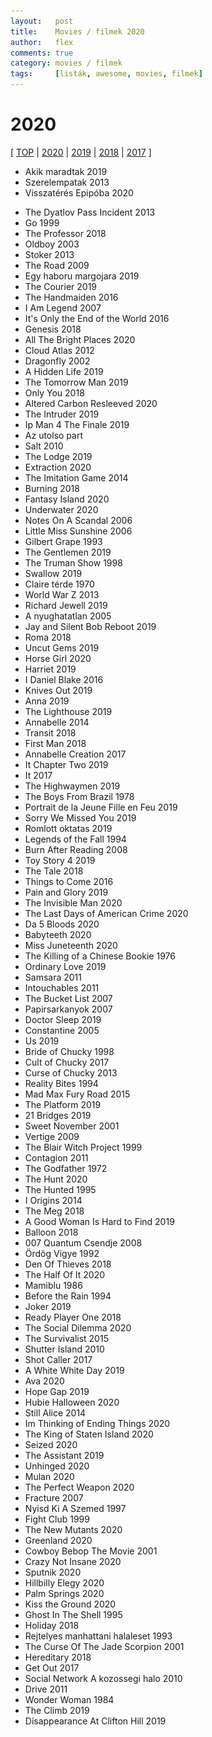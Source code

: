 ```yaml
---
layout:   post
title:    Movies / filmek 2020
author:   flex
comments: true
category: movies / filmek
tags:     [listák, awesome, movies, filmek]
---
```


<link rel='stylesheet' href='unitegallery/css/unite-gallery.css' type='text/css' /> 
<link rel='stylesheet' href='unitegallery/themes/default/ug-theme-default.css' type='text/css' /> 

<script type='text/javascript' src='unitegallery/js/jquery-11.0.min.js'></script>
<script type='text/javascript' src='unitegallery/js/unitegallery.min.js'></script> 
<script type='text/javascript' src='unitegallery/themes/tiles/ug-theme-tiles.js'></script>

# 2020

[ [TOP](TOP_movies.html) \| [2020](2020_movies.html) \| [2019](2019_movies.html) \| [2018](2018_movies.html) \| [2017](2017_movies.html) ]

<div id="gallery2020hu" style="display:none; margin-bottom: .7em; margin-left: 1.5%; margin-right: 1.5%; margin-top: .5em;">

<img alt="" data-description="" src="images/movies/2020/Akik.maradtak.2019.jpg" data-image="images/movies/2020/Akik.maradtak.2019_ORIGINAL.jpg">
<img alt="" data-description="" src="images/movies/2020/Szerelempatak.2013.jpg" data-image="images/movies/2020/Szerelempatak.2013_ORIGINAL.jpg">
<img alt="" data-description="" src="images/movies/2020/Visszatérés.Epipóba.2020.jpg" data-image="images/movies/2020/Visszatérés.Epipóba.2020_ORIGINAL.jpg">

</div>

<div class="newspaper2">

<ul>

<li>Akik maradtak 2019</li>
<li>Szerelempatak 2013</li>
<li>Visszatérés Epipóba 2020</li>

</ul>

</div>

<div id="gallery2020" style="display:none; margin-bottom: .7em; margin-left: 1.5%; margin-right: 1.5%; margin-top: .5em;">

<img alt="" data-description="" src="images/movies/2020/The.Dyatlov.Pass.Incident.2013.jpg" data-image="images/movies/2020/The.Dyatlov.Pass.Incident.2013_ORIGINAL.jpg">
<img alt="" data-description="" src="images/movies/2020/Go.1999.jpg" data-image="images/movies/2020/Go.1999_ORIGINAL.jpg">
<img alt="" data-description="" src="images/movies/2020/The.Professor.2018.jpg" data-image="images/movies/2020/The.Professor.2018_ORIGINAL.jpg">
<img alt="" data-description="" src="images/movies/2020/Oldboy.2003.jpg" data-image="images/movies/2020/Oldboy.2003_ORIGINAL.jpg">
<img alt="" data-description="" src="images/movies/2020/Stoker.2013.jpg" data-image="images/movies/2020/Stoker.2013_ORIGINAL.jpg">
<img alt="" data-description="" src="images/movies/2020/The.Road.2009.jpg" data-image="images/movies/2020/The.Road.2009_ORIGINAL.jpg">
<img alt="" data-description="" src="images/movies/2020/Egy.haboru.margojara.2019.jpg" data-image="images/movies/2020/Egy.haboru.margojara.2019_ORIGINAL.jpg">
<img alt="" data-description="" src="images/movies/2020/The.Courier.2019.jpg" data-image="images/movies/2020/The.Courier.2019_ORIGINAL.jpg">
<img alt="" data-description="" src="images/movies/2020/The.Handmaiden.2016.jpg" data-image="images/movies/2020/The.Handmaiden.2016_ORIGINAL.jpg">
<img alt="" data-description="" src="images/movies/2020/I.Am.Legend.2007.jpg" data-image="images/movies/2020/I.Am.Legend.2007_ORIGINAL.jpg">
<img alt="" data-description="" src="images/movies/2020/It's.Only.the.End.of.the.World.2016.jpg" data-image="images/movies/2020/It's.Only.the.End.of.the.World.2016_ORIGINAL.jpg">
<img alt="" data-description="" src="images/movies/2020/Genesis.2018.jpg" data-image="images/movies/2020/Genesis.2018_ORIGINAL.jpg">
<img alt="" data-description="" src="images/movies/2020/All.The.Bright.Places.2020.jpg" data-image="images/movies/2020/All.The.Bright.Places.2020_ORIGINAL.jpg">
<img alt="" data-description="" src="images/movies/2020/Cloud.Atlas.2012.jpg" data-image="images/movies/2020/Cloud.Atlas.2012_ORIGINAL.jpg">
<img alt="" data-description="" src="images/movies/2020/Dragonfly.2002.jpg" data-image="images/movies/2020/Dragonfly.2002_ORIGINAL.jpg">
<img alt="" data-description="" src="images/movies/2020/A Hidden Life.2019.jpg" data-image="images/movies/2020/A Hidden Life.2019_ORIGINAL.jpg">
<img alt="" data-description="" src="images/movies/2020/The.Tomorrow.Man.2019.jpg" data-image="images/movies/2020/The.Tomorrow.Man.2019_ORIGINAL.jpg">
<img alt="" data-description="" src="images/movies/2020/Only.You.2018.jpg" data-image="images/movies/2020/Only.You.2018_ORIGINAL.jpg">
<img alt="" data-description="" src="images/movies/2020/Altered.Carbon.Resleeved.2020.jpg" data-image="images/movies/2020/Altered.Carbon.Resleeved.2020_ORIGINAL.jpg">
<img alt="" data-description="" src="images/movies/2020/The.Intruder.2019.jpg" data-image="images/movies/2020/The.Intruder.2019_ORIGINAL.jpg">
<img alt="" data-description="" src="images/movies/2020/Ip.Man.4.The.Finale.2019.jpg" data-image="images/movies/2020/Ip.Man.4.The.Finale.2019_ORIGINAL.jpg">
<img alt="" data-description="" src="images/movies/2020/Az.utolso.part.jpg" data-image="images/movies/2020/Az.utolso.part_ORIGINAL.jpg">
<img alt="" data-description="" src="images/movies/2020/Salt.2010.jpg" data-image="images/movies/2020/Salt.2010_ORIGINAL.jpg">
<img alt="" data-description="" src="images/movies/2020/The.Lodge.2019.jpg" data-image="images/movies/2020/The.Lodge.2019_ORIGINAL.jpg">
<img alt="" data-description="" src="images/movies/2020/Extraction.2020.jpg" data-image="images/movies/2020/Extraction.2020_ORIGINAL.jpg">
<img alt="" data-description="" src="images/movies/2020/The.Imitation.Game.2014.jpg" data-image="images/movies/2020/The.Imitation.Game.2014_ORIGINAL.jpg">
<img alt="" data-description="" src="images/movies/2020/Burning.2018.jpg" data-image="images/movies/2020/Burning.2018_ORIGINAL.jpg">
<img alt="" data-description="" src="images/movies/2020/Fantasy.Island.2020.jpg" data-image="images/movies/2020/Fantasy.Island.2020_ORIGINAL.jpg">
<img alt="" data-description="" src="images/movies/2020/Underwater.2020.jpg" data-image="images/movies/2020/Underwater.2020_ORIGINAL.jpg">
<img alt="" data-description="" src="images/movies/2020/Notes.On.A.Scandal.2006.jpg" data-image="images/movies/2020/Notes.On.A.Scandal.2006_ORIGINAL.jpg">
<img alt="" data-description="" src="images/movies/2020/Little.Miss.Sunshine.2006.jpg" data-image="images/movies/2020/Little.Miss.Sunshine.2006_ORIGINAL.jpg">
<img alt="" data-description="" src="images/movies/2020/Gilbert.Grape.1993.jpg" data-image="images/movies/2020/Gilbert.Grape.1993_ORIGINAL.jpg">
<img alt="" data-description="" src="images/movies/2020/The.Gentlemen.2019.jpg" data-image="images/movies/2020/The.Gentlemen.2019_ORIGINAL.jpg">
<img alt="" data-description="" src="images/movies/2020/The.Truman.Show.1998.jpg" data-image="images/movies/2020/The.Truman.Show.1998_ORIGINAL.jpg">
<img alt="" data-description="" src="images/movies/2020/Swallow.2019.jpg" data-image="images/movies/2020/Swallow.2019_ORIGINAL.jpg">
<img alt="" data-description="" src="images/movies/2020/Claire térde.1970.jpg" data-image="images/movies/2020/Claire térde.1970_ORIGINAL.jpg">
<img alt="" data-description="" src="images/movies/2020/World.War.Z.2013.jpg" data-image="images/movies/2020/World.War.Z.2013_ORIGINAL.jpg">
<img alt="" data-description="" src="images/movies/2020/Richard.Jewell.2019.jpg" data-image="images/movies/2020/Richard.Jewell.2019_ORIGINAL.jpg">
<img alt="" data-description="" src="images/movies/2020/A.nyughatatlan.2005.jpg" data-image="images/movies/2020/A.nyughatatlan.2005_ORIGINAL.jpg">
<img alt="" data-description="" src="images/movies/2020/Jay.and.Silent.Bob.Reboot.2019.jpg" data-image="images/movies/2020/Jay.and.Silent.Bob.Reboot.2019_ORIGINAL.jpg">
<img alt="" data-description="" src="images/movies/2020/Roma.2018.jpg" data-image="images/movies/2020/Roma.2018_ORIGINAL.jpg">
<img alt="" data-description="" src="images/movies/2020/Uncut.Gems.2019.jpg" data-image="images/movies/2020/Uncut.Gems.2019_ORIGINAL.jpg">
<img alt="" data-description="" src="images/movies/2020/Horse.Girl.2020.jpg" data-image="images/movies/2020/Horse.Girl.2020_ORIGINAL.jpg">
<img alt="" data-description="" src="images/movies/2020/Harriet.2019.jpg" data-image="images/movies/2020/Harriet.2019_ORIGINAL.jpg">
<img alt="" data-description="" src="images/movies/2020/I.Daniel.Blake.2016.jpg" data-image="images/movies/2020/I.Daniel.Blake.2016_ORIGINAL.jpg">
<img alt="" data-description="" src="images/movies/2020/Knives.Out.2019.jpg" data-image="images/movies/2020/Knives.Out.2019_ORIGINAL.jpg">
<img alt="" data-description="" src="images/movies/2020/Anna.2019.jpg" data-image="images/movies/2020/Anna.2019_ORIGINAL.jpg">
<img alt="" data-description="" src="images/movies/2020/The.Lighthouse.2019.jpg" data-image="images/movies/2020/The.Lighthouse.2019_ORIGINAL.jpg">
<img alt="" data-description="" src="images/movies/2020/Annabelle.2014.jpg" data-image="images/movies/2020/Annabelle.2014_ORIGINAL.jpg">
<img alt="" data-description="" src="images/movies/2020/Transit.2018.jpg" data-image="images/movies/2020/Transit.2018_ORIGINAL.jpg">
<img alt="" data-description="" src="images/movies/2020/First.Man.2018.jpg" data-image="images/movies/2020/First.Man.2018_ORIGINAL.jpg">
<img alt="" data-description="" src="images/movies/2020/Annabelle.Creation.2017.jpg" data-image="images/movies/2020/Annabelle.Creation.2017_ORIGINAL.jpg">
<img alt="" data-description="" src="images/movies/2020/It.Chapter.Two.2019.jpg" data-image="images/movies/2020/It.Chapter.Two.2019_ORIGINAL.jpg">
<img alt="" data-description="" src="images/movies/2020/It.2017.jpg" data-image="images/movies/2020/It.2017_ORIGINAL.jpg">
<img alt="" data-description="" src="images/movies/2020/The.Highwaymen.2019.jpg" data-image="images/movies/2020/The.Highwaymen.2019_ORIGINAL.jpg">
<img alt="" data-description="" src="images/movies/2020/The.Boys.From.Brazil.1978.jpg" data-image="images/movies/2020/The.Boys.From.Brazil.1978_ORIGINAL.jpg">
<img alt="" data-description="" src="images/movies/2020/Portrait.de.la.Jeune.Fille.en.Feu.2019.jpg" data-image="images/movies/2020/Portrait.de.la.Jeune.Fille.en.Feu.2019_ORIGINAL.jpg">
<img alt="" data-description="" src="images/movies/2020/Sorry.We.Missed.You.2019.jpg" data-image="images/movies/2020/Sorry.We.Missed.You.2019_ORIGINAL.jpg">
<img alt="" data-description="" src="images/movies/2020/Romlott.oktatas.2019.jpg" data-image="images/movies/2020/Romlott.oktatas.2019_ORIGINAL.jpg">
<img alt="" data-description="" src="images/movies/2020/Legends.of.the.Fall.1994.jpg" data-image="images/movies/2020/Legends.of.the.Fall.1994_ORIGINAL.jpg">
<img alt="" data-description="" src="images/movies/2020/Burn.After.Reading.2008.jpg" data-image="images/movies/2020/Burn.After.Reading.2008_ORIGINAL.jpg">
<img alt="" data-description="" src="images/movies/2020/Toy.Story.4.2019.jpg" data-image="images/movies/2020/Toy.Story.4.2019_ORIGINAL.jpg">
<img alt="" data-description="" src="images/movies/2020/The.Tale.2018.jpg" data-image="images/movies/2020/The.Tale.2018_ORIGINAL.jpg">
<img alt="" data-description="" src="images/movies/2020/Things.to.Come.2016.jpg" data-image="images/movies/2020/Things.to.Come.2016_ORIGINAL.jpg">
<img alt="" data-description="" src="images/movies/2020/Pain.and.Glory.2019.jpg" data-image="images/movies/2020/Pain.and.Glory.2019_ORIGINAL.jpg">
<img alt="" data-description="" src="images/movies/2020/The.Invisible.Man.2020.jpg" data-image="images/movies/2020/The.Invisible.Man.2020_ORIGINAL.jpg">
<img alt="" data-description="" src="images/movies/2020/The.Last.Days.of.American.Crime.2020.jpg" data-image="images/movies/2020/The.Last.Days.of.American.Crime.2020_ORIGINAL.jpg">
<img alt="" data-description="" src="images/movies/2020/Da.5.Bloods.2020.jpg" data-image="images/movies/2020/Da.5.Bloods.2020_ORIGINAL.jpg">
<img alt="" data-description="" src="images/movies/2020/Babyteeth.2020.jpg" data-image="images/movies/2020/Babyteeth.2020_ORIGINAL.jpg">
<img alt="" data-description="" src="images/movies/2020/Miss.Juneteenth.2020.jpg" data-image="images/movies/2020/Miss.Juneteenth.2020_ORIGINAL.jpg">
<img alt="" data-description="" src="images/movies/2020/The.Killing.of.a.Chinese.Bookie.1976.jpg" data-image="images/movies/2020/The.Killing.of.a.Chinese.Bookie.1976_ORIGINAL.jpg">
<img alt="" data-description="" src="images/movies/2020/Ordinary.Love.2019.jpg" data-image="images/movies/2020/Ordinary.Love.2019_ORIGINAL.jpg">
<img alt="" data-description="" src="images/movies/2020/Samsara.2011.jpg" data-image="images/movies/2020/Samsara.2011_ORIGINAL.jpg">
<img alt="" data-description="" src="images/movies/2020/Intouchables.2011.jpg" data-image="images/movies/2020/Intouchables.2011_ORIGINAL.jpg">
<img alt="" data-description="" src="images/movies/2020/The.Bucket.List.2007.jpg" data-image="images/movies/2020/The.Bucket.List.2007_ORIGINAL.jpg">
<img alt="" data-description="" src="images/movies/2020/Papirsarkanyok.2007.jpg" data-image="images/movies/2020/Papirsarkanyok.2007_ORIGINAL.jpg">

<img alt="" data-description="" src="images/movies/2020/Doctor.Sleep.2019.jpg" data-image="images/movies/2020/Doctor.Sleep.2019_ORIGINAL.jpg">
<img alt="" data-description="" src="images/movies/2020/Constantine.2005.jpg" data-image="images/movies/2020/Constantine.2005_ORIGINAL.jpg">
<img alt="" data-description="" src="images/movies/2020/Us.2019.jpg" data-image="images/movies/2020/Us.2019_ORIGINAL.jpg">
<img alt="" data-description="" src="images/movies/2020/Bride.of.Chucky.1998.jpg" data-image="images/movies/2020/Bride.of.Chucky.1998_ORIGINAL.jpg">
<img alt="" data-description="" src="images/movies/2020/Cult.of.Chucky.2017.jpg" data-image="images/movies/2020/Cult.of.Chucky.2017_ORIGINAL.jpg">
<img alt="" data-description="" src="images/movies/2020/Curse.of.Chucky.2013.jpg" data-image="images/movies/2020/Curse.of.Chucky.2013_ORIGINAL.jpg">
<img alt="" data-description="" src="images/movies/2020/Reality.Bites.1994.jpg" data-image="images/movies/2020/Reality.Bites.1994_ORIGINAL.jpg">
<img alt="" data-description="" src="images/movies/2020/Mad.Max.Fury.Road.2015.jpg" data-image="images/movies/2020/Mad.Max.Fury.Road.2015_ORIGINAL.jpg">
<img alt="" data-description="" src="images/movies/2020/The.Platform.2019.jpg" data-image="images/movies/2020/The.Platform.2019_ORIGINAL.jpg">
<img alt="" data-description="" src="images/movies/2020/21.Bridges.2019.jpg" data-image="images/movies/2020/21.Bridges.2019_ORIGINAL.jpg">
<img alt="" data-description="" src="images/movies/2020/Sweet.November.2001.jpg" data-image="images/movies/2020/Sweet.November.2001_ORIGINAL.jpg">
<img alt="" data-description="" src="images/movies/2020/Vertige.2009.jpg" data-image="images/movies/2020/Vertige.2009_ORIGINAL.jpg">
<img alt="" data-description="" src="images/movies/2020/The.Blair.Witch.Project.1999.jpg" data-image="images/movies/2020/The.Blair.Witch.Project.1999_ORIGINAL.jpg">
<img alt="" data-description="" src="images/movies/2020/Contagion.2011.jpg" data-image="images/movies/2020/Contagion.2011_ORIGINAL.jpg">
<img alt="" data-description="" src="images/movies/2020/The.Godfather.1972.jpg" data-image="images/movies/2020/The.Godfather.1972_ORIGINAL.jpg">
<img alt="" data-description="" src="images/movies/2020/The.Hunt.2020.jpg" data-image="images/movies/2020/The.Hunt.2020_ORIGINAL.jpg">
<img alt="" data-description="" src="images/movies/2020/The.Hunted.1995.jpg" data-image="images/movies/2020/The.Hunted.1995_ORIGINAL.jpg">
<img alt="" data-description="" src="images/movies/2020/I.Origins.2014.jpg" data-image="images/movies/2020/I.Origins.2014_ORIGINAL.jpg">
<img alt="" data-description="" src="images/movies/2020/The.Meg.2018.jpg" data-image="images/movies/2020/The.Meg.2018_ORIGINAL.jpg">
<img alt="" data-description="" src="images/movies/2020/A.Good.Woman.Is.Hard.to.Find.2019.jpg" data-image="images/movies/2020/A.Good.Woman.Is.Hard.to.Find.2019_ORIGINAL.jpg">
<img alt="" data-description="" src="images/movies/2020/Balloon.2018.jpg" data-image="images/movies/2020/Balloon.2018_ORIGINAL.jpg">
<img alt="" data-description="" src="images/movies/2020/007.Quantum.Csendje.2008.jpg" data-image="images/movies/2020/007.Quantum.Csendje.2008_ORIGINAL.jpg">
<img alt="" data-description="" src="images/movies/2020/Ördög.Vigye.1992.jpg" data-image="images/movies/2020/Ördög.Vigye.1992_ORIGINAL.jpg">
<img alt="" data-description="" src="images/movies/2020/Den.Of.Thieves.2018.jpg" data-image="images/movies/2020/Den.Of.Thieves.2018_ORIGINAL.jpg">
<img alt="" data-description="" src="images/movies/2020/The.Half.Of.It.2020.jpg" data-image="images/movies/2020/The.Half.Of.It.2020_ORIGINAL.jpg">
<img alt="" data-description="" src="images/movies/2020/Mamiblu.1986.jpg" data-image="images/movies/2020/Mamiblu.1986_ORIGINAL.jpg">
<img alt="" data-description="" src="images/movies/2020/Before.the.Rain.1994.jpg" data-image="images/movies/2020/Before.the.Rain.1994_ORIGINAL.jpg">
<img alt="" data-description="" src="images/movies/2020/Joker.2019.jpg" data-image="images/movies/2020/Joker.2019_ORIGINAL.jpg">
<img alt="" data-description="" src="images/movies/2020/Ready.Player.One.2018.jpg" data-image="images/movies/2020/Ready.Player.One.2018_ORIGINAL.jpg">
<img alt="" data-description="" src="images/movies/2020/The.Social.Dilemma.2020.jpg" data-image="images/movies/2020/The.Social.Dilemma.2020_ORIGINAL.jpg">
<img alt="" data-description="" src="images/movies/2020/The.Survivalist.2015.jpg" data-image="images/movies/2020/The.Survivalist.2015_ORIGINAL.jpg">
<img alt="" data-description="" src="images/movies/2020/Shutter.Island.2010.jpg" data-image="images/movies/2020/Shutter.Island.2010_ORIGINAL.jpg">
<img alt="" data-description="" src="images/movies/2020/Shot.Caller.2017.jpg" data-image="images/movies/2020/Shot.Caller.2017_ORIGINAL.jpg">
<img alt="" data-description="" src="images/movies/2020/A.White.White.Day.2019.jpg" data-image="images/movies/2020/A.White.White.Day.2019_ORIGINAL.jpg">
<img alt="" data-description="" src="images/movies/2020/Ava.2020.jpg" data-image="images/movies/2020/Ava.2020_ORIGINAL.jpg">
<img alt="" data-description="" src="images/movies/2020/Hope.Gap.2019.jpg" data-image="images/movies/2020/Hope.Gap.2019_ORIGINAL.jpg">
<img alt="" data-description="" src="images/movies/2020/Hubie.Halloween.2020.jpg" data-image="images/movies/2020/Hubie.Halloween.2020_ORIGINAL.jpg">
<img alt="" data-description="" src="images/movies/2020/Still.Alice.2014.jpg" data-image="images/movies/2020/Still.Alice.2014_ORIGINAL.jpg">
<img alt="" data-description="" src="images/movies/2020/Im.Thinking.of.Ending.Things.2020.jpg" data-image="images/movies/2020/Im.Thinking.of.Ending.Things.2020_ORIGINAL.jpg">
<img alt="" data-description="" src="images/movies/2020/The.King.of.Staten.Island.2020.jpg" data-image="images/movies/2020/The.King.of.Staten.Island.2020_ORIGINAL.jpg">
<img alt="" data-description="" src="images/movies/2020/Seized.2020.jpg" data-image="images/movies/2020/Seized.2020_ORIGINAL.jpg">
<img alt="" data-description="" src="images/movies/2020/The.Assistant.2019.jpg" data-image="images/movies/2020/The.Assistant.2019_ORIGINAL.jpg">
<img alt="" data-description="" src="images/movies/2020/Unhinged.2020.jpg" data-image="images/movies/2020/Unhinged.2020_ORIGINAL.jpg">
<img alt="" data-description="" src="images/movies/2020/Mulan.2020.jpg" data-image="images/movies/2020/Mulan.2020_ORIGINAL.jpg">
<img alt="" data-description="" src="images/movies/2020/The.Perfect.Weapon.2020.jpg" data-image="images/movies/2020/The.Perfect.Weapon.2020_ORIGINAL.jpg">
<img alt="" data-description="" src="images/movies/2020/Fracture.2007.jpg" data-image="images/movies/2020/Fracture.2007_ORIGINAL.jpg">
<img alt="" data-description="" src="images/movies/2020/Nyisd.Ki.A.Szemed.1997.jpg" data-image="images/movies/2020/Nyisd.Ki.A.Szemed.1997_ORIGINAL.jpg">
<img alt="" data-description="" src="images/movies/2020/Fight.Club.1999.jpg" data-image="images/movies/2020/Fight.Club.1999_ORIGINAL.jpg">
<img alt="" data-description="" src="images/movies/2020/The New Mutants.2020.jpg" data-image="images/movies/2020/The New Mutants.2020_ORIGINAL.jpg">
<img alt="" data-description="" src="images/movies/2020/Greenland.2020.jpg" data-image="images/movies/2020/Greenland.2020_ORIGINAL.jpg">
<img alt="" data-description="" src="images/movies/2020/Cowboy.Bebop.The.Movie.2001.jpg" data-image="images/movies/2020/Cowboy.Bebop.The.Movie.2001_ORIGINAL.jpg">
<img alt="" data-description="" src="images/movies/2020/Crazy.Not.Insane.2020.jpg" data-image="images/movies/2020/Crazy.Not.Insane.2020_ORIGINAL.jpg">
<img alt="" data-description="" src="images/movies/2020/Sputnik.2020.jpg" data-image="images/movies/2020/Sputnik.2020_ORIGINAL.jpg">
<img alt="" data-description="" src="images/movies/2020/Hillbilly.Elegy.2020.jpg" data-image="images/movies/2020/Hillbilly.Elegy.2020_ORIGINAL.jpg">
<img alt="" data-description="" src="images/movies/2020/Palm.Springs.2020.jpg" data-image="images/movies/2020/Palm.Springs.2020_ORIGINAL.jpg">
<img alt="" data-description="" src="images/movies/2020/Kiss.the.Ground.2020.jpg" data-image="images/movies/2020/Kiss.the.Ground.2020_ORIGINAL.jpg">
<img alt="" data-description="" src="images/movies/2020/Ghost.In.The.Shell.1995.jpg" data-image="images/movies/2020/Ghost.In.The.Shell.1995_ORIGINAL.jpg">
<img alt="" data-description="" src="images/movies/2020/Holiday.2018.jpg" data-image="images/movies/2020/Holiday.2018_ORIGINAL.jpg">

<img alt="" data-description="" src="images/movies/2020/Rejtelyes.manhattani.halaleset.1993.jpg" data-image="images/movies/2020/Rejtelyes.manhattani.halaleset.1993_ORIGINAL.jpg">
<img alt="" data-description="" src="images/movies/2020/The.Curse.Of.The.Jade.Scorpion.2001.jpg" data-image="images/movies/2020/The.Curse.Of.The.Jade.Scorpion.2001_ORIGINAL.jpg">
<img alt="" data-description="" src="images/movies/2020/Hereditary.2018.jpg" data-image="images/movies/2020/Hereditary.2018_ORIGINAL.jpg">

<img alt="" data-description="" src="images/movies/2020/Get.Out.2017.jpg" data-image="images/movies/2020/Get.Out.2017_ORIGINAL.jpg">
<img alt="" data-description="" src="images/movies/2020/Social.Network.A.kozossegi.halo.2010.jpg" data-image="images/movies/2020/Social.Network.A.kozossegi.halo.2010_ORIGINAL.jpg">
<img alt="" data-description="" src="images/movies/2020/Drive.2011.jpg" data-image="images/movies/2020/Drive.2011_ORIGINAL.jpg">
<img alt="" data-description="" src="images/movies/2020/Wonder.Woman.1984.jpg" data-image="images/movies/2020/Wonder.Woman.1984_ORIGINAL.jpg">
<img alt="" data-description="" src="images/movies/2020/The.Climb.2019.jpg" data-image="images/movies/2020/The.Climb.2019_ORIGINAL.jpg">
<img alt="" data-description="" src="images/movies/2020/Disappearance.At.Clifton.Hill.2019.jpg" data-image="images/movies/2020/Disappearance.At.Clifton.Hill.2019_ORIGINAL.jpg">


</div>

<div class="newspaper2">

<ul>

<li>The Dyatlov Pass Incident 2013</li>
<li>Go 1999</li>
<li>The Professor 2018</li>
<li>Oldboy 2003</li>
<li>Stoker 2013</li>
<li>The Road 2009</li>
<li>Egy haboru margojara 2019</li>
<li>The Courier 2019</li>
<li>The Handmaiden 2016</li>
<li>I Am Legend 2007</li>
<li>It's Only the End of the World 2016</li>
<li>Genesis 2018</li>
<li>All The Bright Places 2020</li>
<li>Cloud Atlas 2012</li>
<li>Dragonfly 2002</li>
<li>A Hidden Life 2019</li>
<li>The Tomorrow Man 2019</li>
<li>Only You 2018</li>
<li>Altered Carbon Resleeved 2020</li>
<li>The Intruder 2019</li>
<li>Ip Man 4 The Finale 2019</li>
<li>Az utolso part</li>
<li>Salt 2010</li>
<li>The Lodge 2019</li>
<li>Extraction 2020</li>
<li>The Imitation Game 2014</li>
<li>Burning 2018</li>
<li>Fantasy Island 2020</li>
<li>Underwater 2020</li>
<li>Notes On A Scandal 2006</li>
<li>Little Miss Sunshine 2006</li>
<li>Gilbert Grape 1993</li>
<li>The Gentlemen 2019</li>
<li>The Truman Show 1998</li>
<li>Swallow 2019</li>
<li>Claire térde 1970</li>
<li>World War Z 2013</li>
<li>Richard Jewell 2019</li>
<li>A nyughatatlan 2005</li>
<li>Jay and Silent Bob Reboot 2019</li>
<li>Roma 2018</li>
<li>Uncut Gems 2019</li>
<li>Horse Girl 2020</li>
<li>Harriet 2019</li>
<li>I Daniel Blake 2016</li>
<li>Knives Out 2019</li>
<li>Anna 2019</li>
<li>The Lighthouse 2019</li>
<li>Annabelle 2014</li>
<li>Transit 2018</li>
<li>First Man 2018</li>
<li>Annabelle Creation 2017</li>
<li>It Chapter Two 2019</li>
<li>It 2017</li>
<li>The Highwaymen 2019</li>
<li>The Boys From Brazil 1978</li>
<li>Portrait de la Jeune Fille en Feu 2019</li>
<li>Sorry We Missed You 2019</li>
<li>Romlott oktatas 2019</li>
<li>Legends of the Fall 1994</li>
<li>Burn After Reading 2008</li>
<li>Toy Story 4 2019</li>
<li>The Tale 2018</li>
<li>Things to Come 2016</li>
<li>Pain and Glory 2019</li>
<li>The Invisible Man 2020</li>
<li>The Last Days of American Crime 2020</li>
<li>Da 5 Bloods 2020</li>
<li>Babyteeth 2020</li>
<li>Miss Juneteenth 2020</li>
<li>The Killing of a Chinese Bookie 1976</li>
<li>Ordinary Love 2019</li>
<li>Samsara 2011</li>
<li>Intouchables 2011</li>
<li>The Bucket List 2007</li>
<li>Papirsarkanyok 2007</li>

<li>Doctor Sleep 2019</li>
<li>Constantine 2005</li>
<li>Us 2019</li>
<li>Bride of Chucky 1998</li>
<li>Cult of Chucky 2017</li>
<li>Curse of Chucky 2013</li>
<li>Reality Bites 1994</li>
<li>Mad Max Fury Road 2015</li>
<li>The Platform 2019</li>
<li>21 Bridges 2019</li>
<li>Sweet November 2001</li>
<li>Vertige 2009</li>
<li>The Blair Witch Project 1999</li>
<li>Contagion 2011</li>
<li>The Godfather 1972</li>
<li>The Hunt 2020</li>
<li>The Hunted 1995</li>
<li>I Origins 2014</li>
<li>The Meg 2018</li>
<li>A Good Woman Is Hard to Find 2019</li>
<li>Balloon 2018</li>
<li>007 Quantum Csendje 2008</li>
<li>Ördög Vigye 1992</li>
<li>Den Of Thieves 2018</li>
<li>The Half Of It 2020</li>
<li>Mamiblu 1986</li>
<li>Before the Rain 1994</li>
<li>Joker 2019</li>
<li>Ready Player One 2018</li>
<li>The Social Dilemma 2020</li>
<li>The Survivalist 2015</li>
<li>Shutter Island 2010</li>
<li>Shot Caller 2017</li>
<li>A White White Day 2019</li>
<li>Ava 2020</li>
<li>Hope Gap 2019</li>
<li>Hubie Halloween 2020</li>
<li>Still Alice 2014</li>
<li>Im Thinking of Ending Things 2020</li>
<li>The King of Staten Island 2020</li>
<li>Seized 2020</li>
<li>The Assistant 2019</li>
<li>Unhinged 2020</li>
<li>Mulan 2020</li>
<li>The Perfect Weapon 2020</li>
<li>Fracture 2007</li>
<li>Nyisd Ki A Szemed 1997</li>
<li>Fight Club 1999</li>
<li>The New Mutants 2020</li>
<li>Greenland 2020</li>
<li>Cowboy Bebop The Movie 2001</li>
<li>Crazy Not Insane 2020</li>
<li>Sputnik 2020</li>
<li>Hillbilly Elegy 2020</li>
<li>Palm Springs 2020</li>
<li>Kiss the Ground 2020</li>
<li>Ghost In The Shell 1995</li>
<li>Holiday 2018</li>

<li>Rejtelyes manhattani halaleset 1993</li>
<li>The Curse Of The Jade Scorpion 2001</li>
<li>Hereditary 2018</li>

<li>Get Out 2017</li>
<li>Social Network A kozossegi halo 2010</li>
<li>Drive 2011</li>
<li>Wonder Woman 1984</li>
<li>The Climb 2019</li>
<li>Disappearance At Clifton Hill 2019</li>

</ul>

</div>

<script type="text/javascript"> 
	
	jQuery( document ).ready( function() { jQuery( "#gallery2020hu" ).unitegallery( {

		tiles_space_between_cols:      10,
		tiles_justified_space_between: 10,
		//tiles_col_width:               500,
		tile_enable_shadow:            true,
			tile_shadow_h: 			   3,			//position of horizontal shadow
			tile_shadow_v: 			   3,			//position of vertical shadow
			tile_shadow_blur: 		   5,			//shadow blur
			tile_shadow_spread: 	   2,			//shadow spread
			tile_shadow_color: 		   "#2B2B2B",	//shadow color

		theme_gallery_padding:         0,
		tiles_type: 				   "justified",

		gallery_width: 				   "100%",
		tiles_exact_width: 			   false,

		gallery_control_keyboard: 	   true,

	} ) } );
										   
	jQuery( document ).ready( function() { jQuery( "#gallery2020" ).unitegallery( {

		tiles_space_between_cols:      10,
		tiles_justified_space_between: 10,
		//tiles_col_width:               500,
		tile_enable_shadow:            true,
			tile_shadow_h: 			   3,			//position of horizontal shadow
			tile_shadow_v: 			   3,			//position of vertical shadow
			tile_shadow_blur: 		   5,			//shadow blur
			tile_shadow_spread: 	   2,			//shadow spread
			tile_shadow_color: 		   "#2B2B2B",	//shadow color

		theme_gallery_padding:         0,
		tiles_type: 				   "justified",

		gallery_width: 				   "100%",
		tiles_exact_width: 			   false,

		gallery_control_keyboard:      true,

	} ) } );

</script>